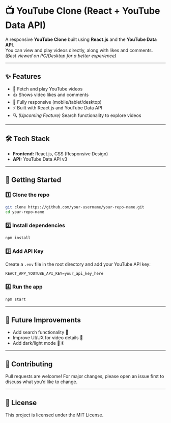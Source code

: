 # 📺 YouTube Clone (React + YouTube Data API)

A responsive **YouTube Clone** built using **React.js** and the **YouTube Data API**.  
You can view and play videos directly, along with likes and comments.  
*(Best viewed on PC/Desktop for a better experience)*  

---

## ✨ Features
- 🎥 Fetch and play YouTube videos  
- 👍 Shows video likes and comments  
- 📱 Fully responsive (mobile/tablet/desktop)  
- ⚡ Built with React.js and YouTube Data API  
- 🔍 *(Upcoming Feature)* Search functionality to explore videos  

---


## 🛠️ Tech Stack
- **Frontend:** React.js, CSS (Responsive Design)  
- **API:** YouTube Data API v3  

---

## 🚀 Getting Started

### 1️⃣ Clone the repo
```bash
git clone https://github.com/your-username/your-repo-name.git
cd your-repo-name
```

### 2️⃣ Install dependencies
```bash
npm install
```

### 3️⃣ Add API Key
Create a `.env` file in the root directory and add your YouTube API key:
```env
REACT_APP_YOUTUBE_API_KEY=your_api_key_here
```

### 4️⃣ Run the app
```bash
npm start
```

---

## 📌 Future Improvements
- Add search functionality 🔎  
- Improve UI/UX for video details 🎨  
- Add dark/light mode 🌙☀️  

---

## 🙌 Contributing
Pull requests are welcome! For major changes, please open an issue first to discuss what you’d like to change.

---

## 📜 License
This project is licensed under the MIT License.  
